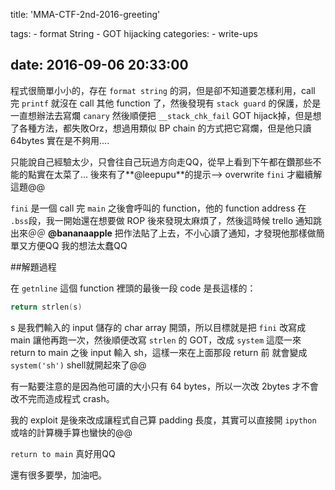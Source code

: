 title: 'MMA-CTF-2nd-2016-greeting'

tags:
    - format String
    - GOT hijacking
categories:
    - write-ups

date: 2016-09-06 20:33:00
---

程式很簡單小小的，存在 `format string` 的洞，但是卻不知道要怎樣利用，call 完 `printf` 就沒在 call 其他 function 了，然後發現有 `stack guard` 的保護，於是一直想辦法去寫爛 `canary` 然後順便把 `__stack_chk_fail` GOT hijack掉，但是想了各種方法，都失敗Orz，想過用類似 BP chain 的方式把它寫爛，但是他只讀 64bytes 實在是不夠用....

只能說自己經驗太少，只會往自己玩過方向走QQ，從早上看到下午都在鑽那些不能的點實在太菜了... 後來有了**@leepupu**的提示--> overwrite `fini` 才繼續解這題@@

<!-- more -->

`fini` 是一個 call 完 `main` 之後會呼叫的 function，他的 function address 在 `.bss`段，我一開始還在想要做 ROP 後來發現太麻煩了，然後這時候 trello 通知跳出來＠＠ **@bananaapple** 把作法貼了上去，不小心讀了通知，才發現他那樣做簡單又方便QQ 我的想法太蠢QQ

##解題過程

在 `getnline` 這個 function 裡頭的最後一段 code 是長這樣的：

~~~c
return strlen(s)
~~~

s 是我們輸入的 input 儲存的 char array 開頭，所以目標就是把 `fini` 改寫成 main 讓他再跑一次，然後順便改寫 `strlen` 的 GOT，改成 `system` 這麼一來 return to main 之後 input 輸入 sh，這樣一來在上面那段 return 前 就會變成 `system('sh')` shell就開起來了@@

有一點要注意的是因為他可讀的大小只有 64 bytes，所以一次改 2bytes 才不會改不完而造成程式 crash。

我的 exploit 是後來改成讓程式自己算 padding 長度，其實可以直接開 `ipython` 或啥的計算機手算也蠻快的@@

`return to main` 真好用QQ

還有很多要學，加油吧。

<!-- more -->
